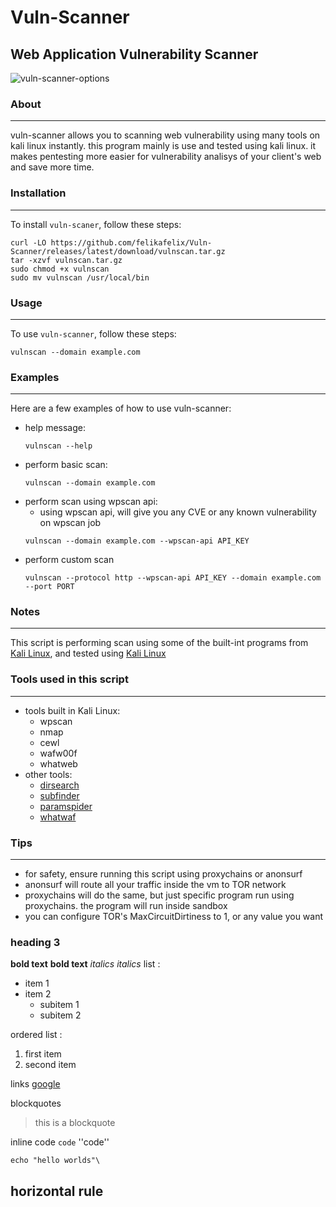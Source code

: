 # Vuln-Scanner
## Web Application Vulnerability Scanner

![vuln-scanner-options](https://github.com/user-attachments/assets/af6763ca-fbb0-43f9-a01c-e78eb3dfa0f8)



### About
---

vuln-scanner allows you to scanning web vulnerability using many tools on kali linux instantly. this program mainly is use and tested using kali linux. it makes pentesting more easier for vulnerability analisys of your client's web and save more time.

### Installation
---
To install `vuln-scaner`, follow these steps:

```
curl -LO https://github.com/felikafelix/Vuln-Scanner/releases/latest/download/vulnscan.tar.gz
tar -xzvf vulnscan.tar.gz
sudo chmod +x vulnscan
sudo mv vulnscan /usr/local/bin
```
### Usage
---
To use `vuln-scanner`, follow these steps:
```
vulnscan --domain example.com
```
### Examples
---
Here are a few examples of how to use vuln-scanner:
- help message:
  ```
  vulnscan --help
  ```
- perform basic scan:
  ```
  vulnscan --domain example.com
  ```
- perform scan using wpscan api:
  - using wpscan api, will give you any CVE or any known vulnerability on wpscan job
  ```
  vulnscan --domain example.com --wpscan-api API_KEY
  ```
- perform custom scan
  ```
  vulnscan --protocol http --wpscan-api API_KEY --domain example.com --port PORT
  ```
  
### Notes
---
This script is performing scan using some of the built-int programs from [Kali Linux](https://www.kali.org), and tested using [Kali Linux](https://www.kali.org)

### Tools used in this script
---
- tools built in Kali Linux:
  - wpscan
  - nmap
  - cewl
  - wafw00f
  - whatweb
- other tools:
  - [dirsearch](https://github.com/maurosoria/dirsearch.git)
  - [subfinder](https://github.com/projectdiscovery/subfinder)
  - [paramspider](https://github.com/devanshbatham/ParamSpider.git)
  - [whatwaf](https://github.com/Ekultek/WhatWaf.git)
 
### Tips
---
- for safety, ensure running this script using proxychains or anonsurf
- anonsurf will route all your traffic inside the vm to TOR network
- proxychains will do the same, but just specific program run using proxychains. the program will run inside sandbox
- you can configure TOR's MaxCircuitDirtiness to 1, or any value you want



### heading 3
**bold text** __bold text__
*italics* _italics_
list :
- item 1
- item 2
  - subitem 1
  - subitem 2
 
 ordered list :
 1. first item
 2. second item

links [google](https://google.com)

blockquotes
> this is a blockquote
>
inline code
``code``
''code''

```
echo "hello worlds"\
```

horizontal rule
---
